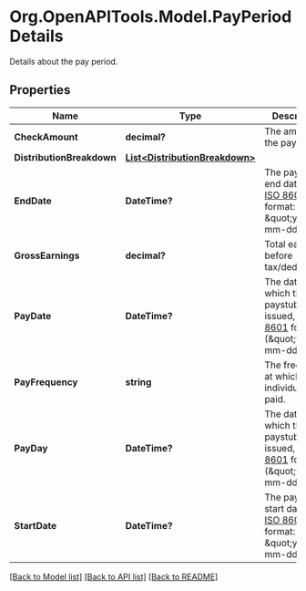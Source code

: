 # Org.OpenAPITools.Model.PayPeriodDetails
Details about the pay period.

## Properties

Name | Type | Description | Notes
------------ | ------------- | ------------- | -------------
**CheckAmount** | **decimal?** | The amount of the paycheck. | [optional] 
**DistributionBreakdown** | [**List&lt;DistributionBreakdown&gt;**](DistributionBreakdown.md) |  | [optional] 
**EndDate** | **DateTime?** | The pay period end date, in [ISO 8601](https://wikipedia.org/wiki/ISO_8601) format: \&quot;yyyy-mm-dd\&quot;. | [optional] 
**GrossEarnings** | **decimal?** | Total earnings before tax/deductions. | [optional] 
**PayDate** | **DateTime?** | The date on which the paystub was issued, in [ISO 8601](https://wikipedia.org/wiki/ISO_8601) format (\&quot;yyyy-mm-dd\&quot;). | [optional] 
**PayFrequency** | **string** | The frequency at which an individual is paid. | [optional] 
**PayDay** | **DateTime?** | The date on which the paystub was issued, in [ISO 8601](https://wikipedia.org/wiki/ISO_8601) format (\&quot;yyyy-mm-dd\&quot;). | [optional] 
**StartDate** | **DateTime?** | The pay period start date, in [ISO 8601](https://wikipedia.org/wiki/ISO_8601) format: \&quot;yyyy-mm-dd\&quot;. | [optional] 

[[Back to Model list]](../README.md#documentation-for-models) [[Back to API list]](../README.md#documentation-for-api-endpoints) [[Back to README]](../README.md)

